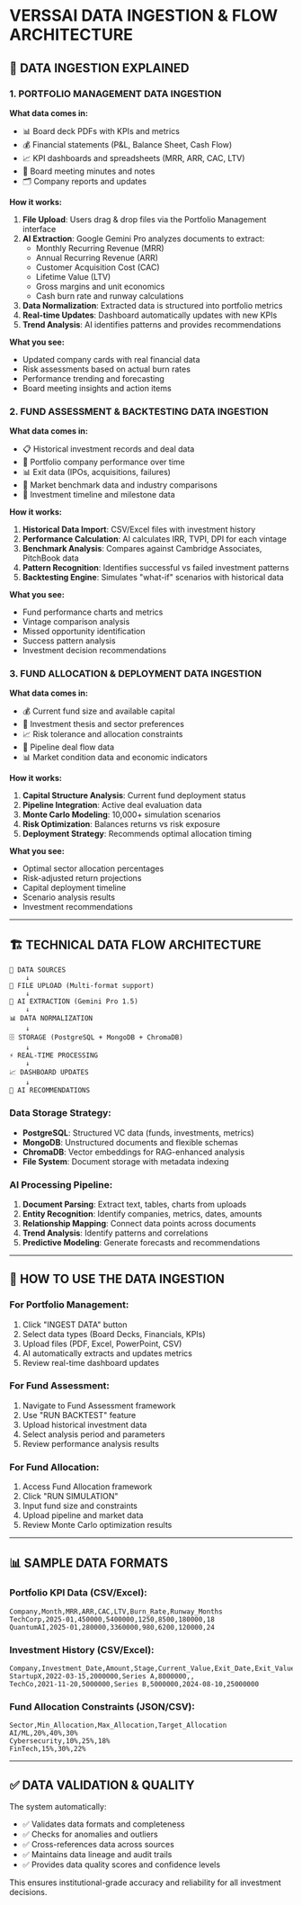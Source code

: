# VERSSAI DATA INGESTION & FLOW ARCHITECTURE

## 🔄 **DATA INGESTION EXPLAINED**

### **1. PORTFOLIO MANAGEMENT DATA INGESTION**

**What data comes in:**
- 📊 Board deck PDFs with KPIs and metrics
- 💰 Financial statements (P&L, Balance Sheet, Cash Flow)
- 📈 KPI dashboards and spreadsheets (MRR, ARR, CAC, LTV)
- 📧 Board meeting minutes and notes
- 🗂️ Company reports and updates

**How it works:**
1. **File Upload**: Users drag & drop files via the Portfolio Management interface
2. **AI Extraction**: Google Gemini Pro analyzes documents to extract:
   - Monthly Recurring Revenue (MRR)
   - Annual Recurring Revenue (ARR) 
   - Customer Acquisition Cost (CAC)
   - Lifetime Value (LTV)
   - Gross margins and unit economics
   - Cash burn rate and runway calculations
3. **Data Normalization**: Extracted data is structured into portfolio metrics
4. **Real-time Updates**: Dashboard automatically updates with new KPIs
5. **Trend Analysis**: AI identifies patterns and provides recommendations

**What you see:**
- Updated company cards with real financial data
- Risk assessments based on actual burn rates
- Performance trending and forecasting
- Board meeting insights and action items

### **2. FUND ASSESSMENT & BACKTESTING DATA INGESTION**

**What data comes in:**
- 📋 Historical investment records and deal data
- 💼 Portfolio company performance over time
- 📊 Exit data (IPOs, acquisitions, failures)
- 🏢 Market benchmark data and industry comparisons
- 📅 Investment timeline and milestone data

**How it works:**
1. **Historical Data Import**: CSV/Excel files with investment history
2. **Performance Calculation**: AI calculates IRR, TVPI, DPI for each vintage
3. **Benchmark Analysis**: Compares against Cambridge Associates, PitchBook data
4. **Pattern Recognition**: Identifies successful vs failed investment patterns
5. **Backtesting Engine**: Simulates "what-if" scenarios with historical data

**What you see:**
- Fund performance charts and metrics
- Vintage comparison analysis
- Missed opportunity identification  
- Success pattern analysis
- Investment decision recommendations

### **3. FUND ALLOCATION & DEPLOYMENT DATA INGESTION**

**What data comes in:**
- 💰 Current fund size and available capital
- 🎯 Investment thesis and sector preferences  
- 📈 Risk tolerance and allocation constraints
- 🏢 Pipeline deal flow data
- 📊 Market condition data and economic indicators

**How it works:**
1. **Capital Structure Analysis**: Current fund deployment status
2. **Pipeline Integration**: Active deal evaluation data
3. **Monte Carlo Modeling**: 10,000+ simulation scenarios
4. **Risk Optimization**: Balances returns vs risk exposure
5. **Deployment Strategy**: Recommends optimal allocation timing

**What you see:**
- Optimal sector allocation percentages
- Risk-adjusted return projections
- Capital deployment timeline
- Scenario analysis results
- Investment recommendations

---

## 🏗️ **TECHNICAL DATA FLOW ARCHITECTURE**

```
📁 DATA SOURCES
    ↓
🔄 FILE UPLOAD (Multi-format support)
    ↓  
🧠 AI EXTRACTION (Gemini Pro 1.5)
    ↓
📊 DATA NORMALIZATION
    ↓
🗄️ STORAGE (PostgreSQL + MongoDB + ChromaDB)
    ↓
⚡ REAL-TIME PROCESSING
    ↓
📈 DASHBOARD UPDATES
    ↓
🎯 AI RECOMMENDATIONS
```

### **Data Storage Strategy:**
- **PostgreSQL**: Structured VC data (funds, investments, metrics)
- **MongoDB**: Unstructured documents and flexible schemas
- **ChromaDB**: Vector embeddings for RAG-enhanced analysis
- **File System**: Document storage with metadata indexing

### **AI Processing Pipeline:**
1. **Document Parsing**: Extract text, tables, charts from uploads
2. **Entity Recognition**: Identify companies, metrics, dates, amounts
3. **Relationship Mapping**: Connect data points across documents  
4. **Trend Analysis**: Identify patterns and correlations
5. **Predictive Modeling**: Generate forecasts and recommendations

---

## 🚀 **HOW TO USE THE DATA INGESTION**

### **For Portfolio Management:**
1. Click "INGEST DATA" button
2. Select data types (Board Decks, Financials, KPIs)  
3. Upload files (PDF, Excel, PowerPoint, CSV)
4. AI automatically extracts and updates metrics
5. Review real-time dashboard updates

### **For Fund Assessment:**
1. Navigate to Fund Assessment framework
2. Use "RUN BACKTEST" feature
3. Upload historical investment data
4. Select analysis period and parameters
5. Review performance analysis results

### **For Fund Allocation:**
1. Access Fund Allocation framework
2. Click "RUN SIMULATION" 
3. Input fund size and constraints
4. Upload pipeline and market data
5. Review Monte Carlo optimization results

---

## 📊 **SAMPLE DATA FORMATS**

### **Portfolio KPI Data (CSV/Excel):**
```
Company,Month,MRR,ARR,CAC,LTV,Burn_Rate,Runway_Months
TechCorp,2025-01,450000,5400000,1250,8500,180000,18
QuantumAI,2025-01,280000,3360000,980,6200,120000,24
```

### **Investment History (CSV/Excel):**
```
Company,Investment_Date,Amount,Stage,Current_Value,Exit_Date,Exit_Value
StartupX,2022-03-15,2000000,Series A,8000000,,
TechCo,2021-11-20,5000000,Series B,5000000,2024-08-10,25000000
```

### **Fund Allocation Constraints (JSON/CSV):**
```
Sector,Min_Allocation,Max_Allocation,Target_Allocation
AI/ML,20%,40%,30%
Cybersecurity,10%,25%,18%
FinTech,15%,30%,22%
```

---

## ✅ **DATA VALIDATION & QUALITY**

The system automatically:
- ✅ Validates data formats and completeness
- ✅ Checks for anomalies and outliers  
- ✅ Cross-references data across sources
- ✅ Maintains data lineage and audit trails
- ✅ Provides data quality scores and confidence levels

This ensures institutional-grade accuracy and reliability for all investment decisions.